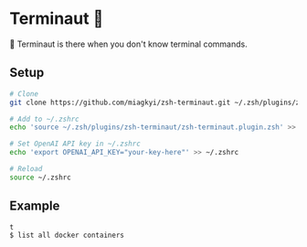 # Terminaut 🤖

🤖 Terminaut is there when you don't know terminal commands.

## Setup

```bash
# Clone
git clone https://github.com/miagkyi/zsh-terminaut.git ~/.zsh/plugins/zsh-terminaut

# Add to ~/.zshrc
echo 'source ~/.zsh/plugins/zsh-terminaut/zsh-terminaut.plugin.zsh' >> ~/.zshrc

# Set OpenAI API key in ~/.zshrc
echo 'export OPENAI_API_KEY="your-key-here"' >> ~/.zshrc

# Reload
source ~/.zshrc
```

## Example

```bash
t 
$ list all docker containers
```